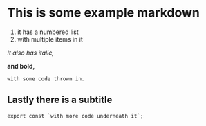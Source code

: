 # This is some example markdown
1. it has a numbered list
2. with multiple items in it

_It also has italic,_

**and bold,**

`with some code thrown in.`

## Lastly there is a subtitle
```
export const `with more code underneath it`;
```